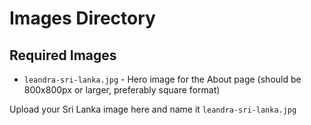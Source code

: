 # Images Directory

## Required Images

- `leandra-sri-lanka.jpg` - Hero image for the About page (should be 800x800px or larger, preferably square format)

Upload your Sri Lanka image here and name it `leandra-sri-lanka.jpg` 